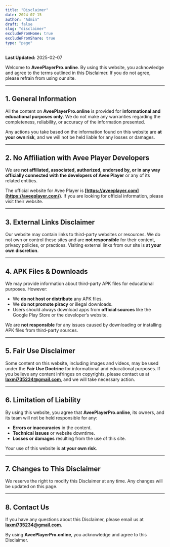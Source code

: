 ```yaml
---
title: "Disclaimer"
date: 2024-07-15
author: "Admin"
draft: false
slug: "disclaimer"
excludeFromHome: true
excludeFromShare: true
type: "page"
---
```


**Last Updated:** 2025-02-07  

Welcome to **AveePlayerPro.online**. By using this website, you acknowledge and agree to the terms outlined in this Disclaimer. If you do not agree, please refrain from using our site.  

---

## **1. General Information**  

All the content on **AveePlayerPro.online** is provided for **informational and educational purposes only**. We do not make any warranties regarding the completeness, reliability, or accuracy of the information presented.  

Any actions you take based on the information found on this website are **at your own risk**, and we will not be held liable for any losses or damages.  

---

## **2. No Affiliation with Avee Player Developers**  

We are **not affiliated, associated, authorized, endorsed by, or in any way officially connected with the developers of Avee Player** or any of its related entities.  

The official website for Avee Player is **[https://aveeplayer.com](https://aveeplayer.com/)**. If you are looking for official information, please visit their website.  

---

## **3. External Links Disclaimer**  

Our website may contain links to third-party websites or resources. We do not own or control these sites and are **not responsible** for their content, privacy policies, or practices. Visiting external links from our site is **at your own discretion**.  

---

## **4. APK Files & Downloads**  

We may provide information about third-party APK files for educational purposes. However:  
- We **do not host or distribute** any APK files.  
- We **do not promote piracy** or illegal downloads.  
- Users should always download apps from **official sources** like the Google Play Store or the developer’s website.  

We are **not responsible** for any issues caused by downloading or installing APK files from third-party sources.  

---

## **5. Fair Use Disclaimer**  

Some content on this website, including images and videos, may be used under the **Fair Use Doctrine** for informational and educational purposes. If you believe any content infringes on copyrights, please contact us at **laxmi735234@gmail.com**, and we will take necessary action.  

---

## **6. Limitation of Liability**  

By using this website, you agree that **AveePlayerPro.online**, its owners, and its team will not be held responsible for any:  
- **Errors or inaccuracies** in the content.  
- **Technical issues** or website downtime.  
- **Losses or damages** resulting from the use of this site.  

Your use of this website is **at your own risk**.  

---

## **7. Changes to This Disclaimer**  

We reserve the right to modify this Disclaimer at any time. Any changes will be updated on this page.  

---

## **8. Contact Us**  

If you have any questions about this Disclaimer, please email us at **laxmi735234@gmail.com**.  

By using **AveePlayerPro.online**, you acknowledge and agree to this Disclaimer.  

